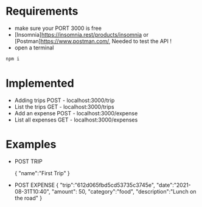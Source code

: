 # Requirements
- make sure your PORT 3000 is free
- [Insomnia]https://insomnia.rest/products/insomnia or [Postman]https://www.postman.com/, Needed to test the API !
- open a terminal
```sh
npm i
```

# Implemented
 - Adding trips POST - localhost:3000/trip
 - List the trips GET - localhost:3000/trips
 - Add an expense POST - localhost:3000/expense
 - List all expenses GET - localhost:3000/expenses

 # Examples
 - POST TRIP

    {
        "name":"First Trip"
    }

- POST EXPENSE
    {
        "trip":"612d065fbd5cd53735c3745e",
        "date":"2021-08-31T10:40",
        "amount": 50,
        "category":"food",
        "description":"Lunch on the road"
    }



